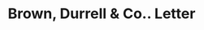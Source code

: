 ---
doi: 10.7916/D8TQ7CKJ
date_other: '1911'
date_other_textual: '1911'
form: correspondence
genre:
- Letters (correspondence)
name:
- Brown, Durrell & Co.
object_in_context_url: https://biggert.cul.columbia.edu/items/view/ave_biggert_00347
subject_hierarchical_geographic:
- Boston, Massachusetts, United States
subject_name:
- Brown, Durrell & Co.
title: Brown, Durrell & Co.. Letter
sort_title: Brown, Durrell & Co.. Letter
call_number: ave_biggert_00347
coordinates:
- 42.35805555555556,-71.06361111111111
pid: ave_biggert_00347
identifiers: ave_biggert_00347
permalink: /biggert/ave_biggert_00347/
layout: iiif-image-page
---